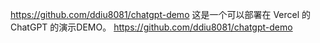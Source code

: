 https://github.com/ddiu8081/chatgpt-demo  这是一个可以部署在 Vercel 的 ChatGPT 的演示DEMO。 https://github.com/ddiu8081/chatgpt-demo
